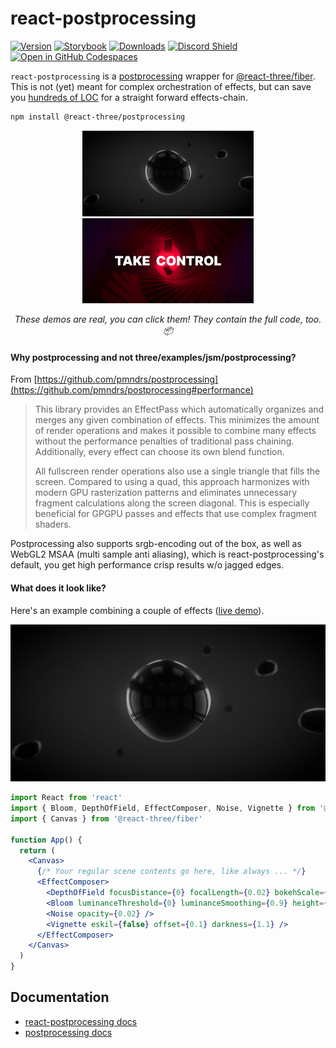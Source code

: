# react-postprocessing

[![Version](https://img.shields.io/npm/v/@react-three/postprocessing?style=flat&colorA=000000&colorB=000000)](https://www.npmjs.com/package/@react-three/postprocessing)
[![Storybook](https://img.shields.io/static/v1?message=Storybook&style=flat&colorA=000000&colorB=000000&label=&logo=storybook&logoColor=ffffff)](https://pmndrs.github.io/react-postprocessing)
[![Downloads](https://img.shields.io/npm/dt/@react-three/postprocessing.svg?style=flat&colorA=000000&colorB=000000)](https://www.npmjs.com/package/@react-three/postprocessing)
[![Discord Shield](https://img.shields.io/discord/740090768164651008?style=flat&colorA=000000&colorB=000000&label=discord&logo=discord&logoColor=ffffff)](https://discord.gg/ZZjjNvJ)
[![Open in GitHub Codespaces](https://img.shields.io/static/v1?&message=Open%20in%20%20Codespaces&style=flat&colorA=000000&colorB=000000&label=GitHub&logo=github&logoColor=ffffff)](https://github.com/codespaces/new?template_repository=pmndrs%2Freact-postprocessing)

`react-postprocessing` is a
[postprocessing](https://github.com/pmndrs/postprocessing) wrapper for
[@react-three/fiber](https://github.com/pmndrs/react-three-fiber). This is not
(yet) meant for complex orchestration of effects, but can save you
[hundreds of LOC](https://twitter.com/0xca0a/status/1289501594698960897) for a
straight forward effects-chain.

```bash
npm install @react-three/postprocessing
```

<p align="center">
  <a href="https://pqrpl.csb.app" target="_blank"><img width="274" src="bubbles.jpg" alt="Bubbles" /></a>
  <a href="https://5jgjz.csb.app" target="_blank"><img width="274" src="control.jpg" alt="Take Control" /></a>
</p>
<p align="middle">
  <i>These demos are real, you can click them! They contain the full code, too. 📦</i>
</p>

#### Why postprocessing and not three/examples/jsm/postprocessing?

From
[https://github.com/pmndrs/postprocessing](https://github.com/pmndrs/postprocessing#performance)

> This library provides an EffectPass which automatically organizes and merges
> any given combination of effects. This minimizes the amount of render
> operations and makes it possible to combine many effects without the
> performance penalties of traditional pass chaining. Additionally, every effect
> can choose its own blend function.
>
> All fullscreen render operations also use a single triangle that fills the
> screen. Compared to using a quad, this approach harmonizes with modern GPU
> rasterization patterns and eliminates unnecessary fragment calculations along
> the screen diagonal. This is especially beneficial for GPGPU passes and
> effects that use complex fragment shaders.

Postprocessing also supports srgb-encoding out of the box, as well as WebGL2
MSAA (multi sample anti aliasing), which is react-postprocessing's default, you
get high performance crisp results w/o jagged edges.

#### What does it look like?

Here's an example combining a couple of effects
([live demo](https://codesandbox.io/s/react-postprocessing-dof-blob-pqrpl?)).

<a href="https://codesandbox.io/s/react-postprocessing-dof-blob-pqrpl?" target="_blank" rel="noopener">
<img src="bubbles.jpg" alt="Bubbles Demo" />
</a>

```jsx
import React from 'react'
import { Bloom, DepthOfField, EffectComposer, Noise, Vignette } from '@react-three/postprocessing'
import { Canvas } from '@react-three/fiber'

function App() {
  return (
    <Canvas>
      {/* Your regular scene contents go here, like always ... */}
      <EffectComposer>
        <DepthOfField focusDistance={0} focalLength={0.02} bokehScale={2} height={480} />
        <Bloom luminanceThreshold={0} luminanceSmoothing={0.9} height={300} />
        <Noise opacity={0.02} />
        <Vignette eskil={false} offset={0.1} darkness={1.1} />
      </EffectComposer>
    </Canvas>
  )
}
```

## Documentation

- [react-postprocessing docs](https://docs.pmnd.rs/react-postprocessing)
- [postprocessing docs](https://pmndrs.github.io/postprocessing/public/docs/)
